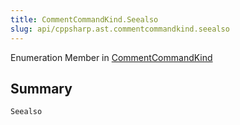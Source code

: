 ```yaml
---
title: CommentCommandKind.Seealso
slug: api/cppsharp.ast.commentcommandkind.seealso
---
```

Enumeration Member in [CommentCommandKind](/api/cppsharp/ast/commentcommandkind)

## Summary



```csharp
Seealso
```

